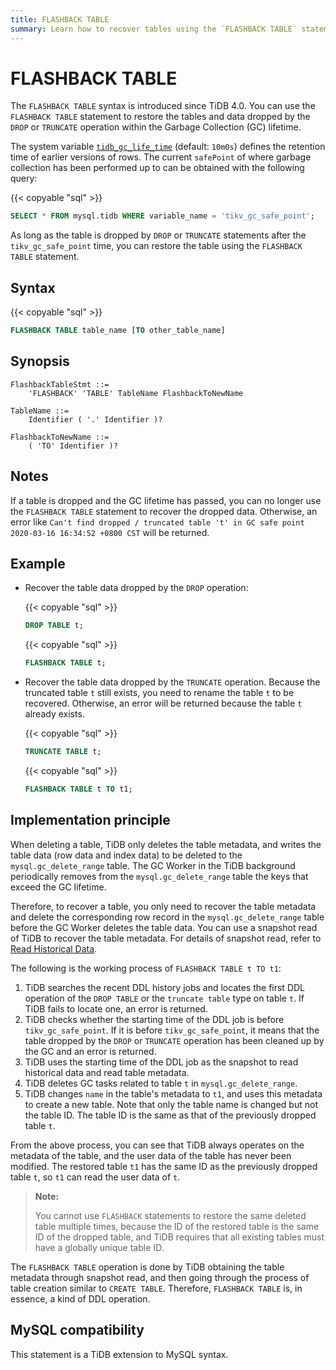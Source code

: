 ```yaml
---
title: FLASHBACK TABLE
summary: Learn how to recover tables using the `FLASHBACK TABLE` statement.
---
```


# FLASHBACK TABLE

The `FLASHBACK TABLE` syntax is introduced since TiDB 4.0. You can use the `FLASHBACK TABLE` statement to restore the tables and data dropped by the `DROP` or `TRUNCATE` operation within the Garbage Collection (GC) lifetime.

The system variable [`tidb_gc_life_time`](/system-variables.md#tidb_gc_life_time-new-in-v50) (default: `10m0s`) defines the retention time of earlier versions of rows. The current `safePoint` of where garbage collection has been performed up to can be obtained with the following query:

{{< copyable "sql" >}}

```sql
SELECT * FROM mysql.tidb WHERE variable_name = 'tikv_gc_safe_point';
```

As long as the table is dropped by `DROP` or `TRUNCATE` statements after the `tikv_gc_safe_point` time, you can restore the table using the `FLASHBACK TABLE` statement.

## Syntax

{{< copyable "sql" >}}

```sql
FLASHBACK TABLE table_name [TO other_table_name]
```

## Synopsis

```ebnf+diagram
FlashbackTableStmt ::=
    'FLASHBACK' 'TABLE' TableName FlashbackToNewName

TableName ::=
    Identifier ( '.' Identifier )?

FlashbackToNewName ::=
    ( 'TO' Identifier )?
```

## Notes

If a table is dropped and the GC lifetime has passed, you can no longer use the `FLASHBACK TABLE` statement to recover the dropped data. Otherwise, an error like `Can't find dropped / truncated table 't' in GC safe point 2020-03-16 16:34:52 +0800 CST` will be returned.

## Example

- Recover the table data dropped by the `DROP` operation:

    {{< copyable "sql" >}}

    ```sql
    DROP TABLE t;
    ```

    {{< copyable "sql" >}}

    ```sql
    FLASHBACK TABLE t;
    ```

- Recover the table data dropped by the `TRUNCATE` operation. Because the truncated table `t` still exists, you need to rename the table `t` to be recovered. Otherwise, an error will be returned because the table `t` already exists.

    {{< copyable "sql" >}}

    ```sql
    TRUNCATE TABLE t;
    ```

    {{< copyable "sql" >}}

    ```sql
    FLASHBACK TABLE t TO t1;
    ```

## Implementation principle

When deleting a table, TiDB only deletes the table metadata, and writes the table data (row data and index data) to be deleted to the `mysql.gc_delete_range` table. The GC Worker in the TiDB background periodically removes from the `mysql.gc_delete_range` table the keys that exceed the GC lifetime.

Therefore, to recover a table, you only need to recover the table metadata and delete the corresponding row record in the `mysql.gc_delete_range` table before the GC Worker deletes the table data. You can use a snapshot read of TiDB to recover the table metadata. For details of snapshot read, refer to [Read Historical Data](/read-historical-data.md).

The following is the working process of `FLASHBACK TABLE t TO t1`:

1. TiDB searches the recent DDL history jobs and locates the first DDL operation of the `DROP TABLE` or the `truncate table` type on table `t`. If TiDB fails to locate one, an error is returned.
2. TiDB checks whether the starting time of the DDL job is before `tikv_gc_safe_point`. If it is before `tikv_gc_safe_point`, it means that the table dropped by the `DROP` or `TRUNCATE` operation has been cleaned up by the GC and an error is returned.
3. TiDB uses the starting time of the DDL job as the snapshot to read historical data and read table metadata.
4. TiDB deletes GC tasks related to table `t` in `mysql.gc_delete_range`.
5. TiDB changes `name` in the table's metadata to `t1`, and uses this metadata to create a new table. Note that only the table name is changed but not the table ID. The table ID is the same as that of the previously dropped table `t`.

From the above process, you can see that TiDB always operates on the metadata of the table, and the user data of the table has never been modified. The restored table `t1` has the same ID as the previously dropped table `t`, so `t1` can read the user data of `t`.

> **Note:**
>
> You cannot use `FLASHBACK` statements to restore the same deleted table multiple times, because the ID of the restored table is the same ID of the dropped table, and TiDB requires that all existing tables must have a globally unique table ID.

The `FLASHBACK TABLE` operation is done by TiDB obtaining the table metadata through snapshot read, and then going through the process of table creation similar to `CREATE TABLE`. Therefore, `FLASHBACK TABLE` is, in essence, a kind of DDL operation.

## MySQL compatibility

This statement is a TiDB extension to MySQL syntax.